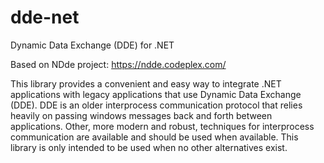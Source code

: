 dde-net
=======

Dynamic Data Exchange (DDE) for .NET

Based on NDde project: https://ndde.codeplex.com/

This library provides a convenient and easy way to integrate .NET applications with legacy applications that use Dynamic Data Exchange (DDE). DDE is an older interprocess communication protocol that relies heavily on passing windows messages back and forth between applications. Other, more modern and robust, techniques for interprocess communication are available and should be used when available. This library is only intended to be used when no other alternatives exist.

